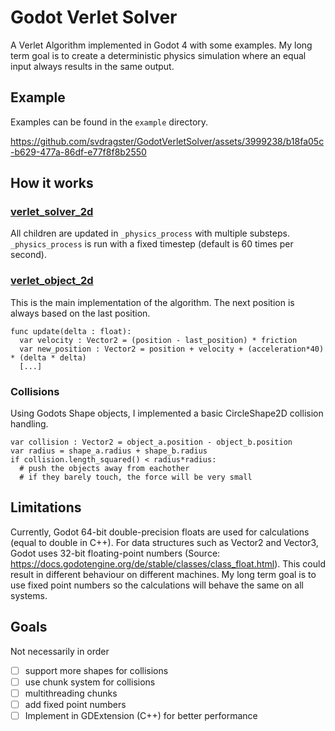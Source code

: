 # Godot Verlet Solver
A Verlet Algorithm implemented in Godot 4 with some examples. My long term goal is to create a deterministic physics simulation where an equal input always results in the same output.

## Example
Examples can be found in the `example` directory.

https://github.com/svdragster/GodotVerletSolver/assets/3999238/b18fa05c-b629-477a-86df-e77f8f8b2550

## How it works

### [verlet_solver_2d](https://github.com/svdragster/GodotVerletSolver/blob/main/verlet2d/verlet_solver_2d.gd)
All children are updated in `_physics_process` with multiple substeps. `_physics_process` is run with a fixed timestep (default is 60 times per second).

### [verlet_object_2d](https://github.com/svdragster/GodotVerletSolver/blob/main/verlet2d/verlet_object_2d.gd)
This is the main implementation of the algorithm. The next position is always based on the last position.
```gdscript
func update(delta : float):
  var velocity : Vector2 = (position - last_position) * friction
  var new_position : Vector2 = position + velocity + (acceleration*40) * (delta * delta)
  [...]
```

### Collisions
Using Godots Shape objects, I implemented a basic CircleShape2D collision handling. 
```gdscript
var collision : Vector2 = object_a.position - object_b.position
var radius = shape_a.radius + shape_b.radius
if collision.length_squared() < radius*radius:
  # push the objects away from eachother
  # if they barely touch, the force will be very small
```

## Limitations
Currently, Godot 64-bit double-precision floats are used for calculations (equal to double in C++). For data structures such as Vector2 and Vector3, Godot uses 32-bit floating-point numbers (Source: https://docs.godotengine.org/de/stable/classes/class_float.html).
This could result in different behaviour on different machines. My long term goal is to use fixed point numbers so the calculations will behave the same on all systems.

## Goals
Not necessarily in order
- [ ] support more shapes for collisions
- [ ] use chunk system for collisions
- [ ] multithreading chunks
- [ ] add fixed point numbers
- [ ] Implement in GDExtension (C++) for better performance
